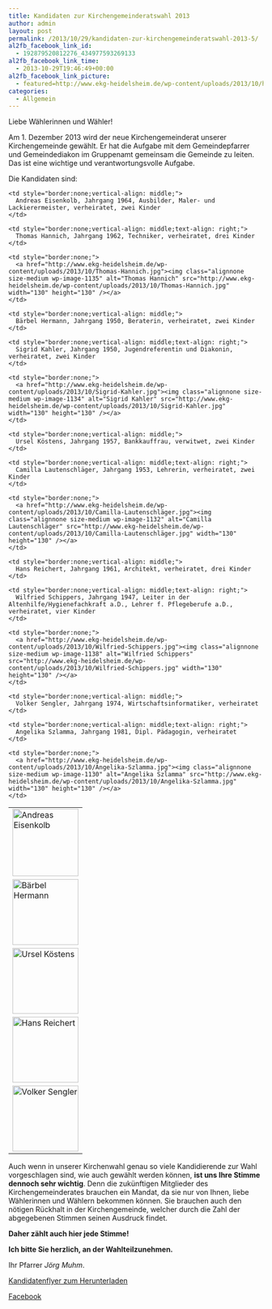 ```yaml
---
title: Kandidaten zur Kirchengemeinderatswahl 2013
author: admin
layout: post
permalink: /2013/10/29/kandidaten-zur-kirchengemeinderatswahl-2013-5/
al2fb_facebook_link_id:
  - 192879520812276_434977593269133
al2fb_facebook_link_time:
  - 2013-10-29T19:46:49+00:00
al2fb_facebook_link_picture:
  - featured=http://www.ekg-heidelsheim.de/wp-content/uploads/2013/10/header_kw2013_305x255_links.jpg
categories:
  - Allgemein
---
```

Liebe Wählerinnen und Wähler!

Am 1. Dezember 2013 wird der neue Kirchengemeinderat unserer Kirchengemeinde gewählt. Er hat die Aufgabe mit dem Gemeindepfarrer und Gemeindediakon im Gruppenamt gemeinsam die Gemeinde zu leiten. Das ist eine wichtige und verantwortungsvolle Aufgabe.

Die Kandidaten sind:

<table style="border:none;">
  <tr>
    <td style="border:none;">
      <a href="http://www.ekg-heidelsheim.de/wp-content/uploads/2013/10/Andreas-Eisenkolb.jpg"><img class="alignnone size-medium wp-image-1129" alt="Andreas Eisenkolb" src="http://www.ekg-heidelsheim.de/wp-content/uploads/2013/10/Andreas-Eisenkolb.jpg" width="130px" height="133px" /></a>
    </td>
    
    <td style="border:none;vertical-align: middle;">
      Andreas Eisenkolb, Jahrgang 1964, Ausbilder, Maler- und Lackierermeister, verheiratet, zwei Kinder
    </td>
    
    <td style="border:none;vertical-align: middle;text-align: right;">
      Thomas Hannich, Jahrgang 1962, Techniker, verheiratet, drei Kinder
    </td>
    
    <td style="border:none;">
      <a href="http://www.ekg-heidelsheim.de/wp-content/uploads/2013/10/Thomas-Hannich.jpg"><img class="alignnone size-medium wp-image-1135" alt="Thomas Hannich" src="http://www.ekg-heidelsheim.de/wp-content/uploads/2013/10/Thomas-Hannich.jpg" width="130" height="130" /></a>
    </td>
  </tr>
  
  <tr>
    <td style="border:none;">
      <a href="http://www.ekg-heidelsheim.de/wp-content/uploads/2013/10/Bärbel-Hermann.jpg"><img class="alignnone size-medium wp-image-1131" alt="Bärbel Hermann" src="http://www.ekg-heidelsheim.de/wp-content/uploads/2013/10/Bärbel-Hermann.jpg" width="130" height="130" /></a>
    </td>
    
    <td style="border:none;vertical-align: middle;">
      Bärbel Hermann, Jahrgang 1950, Beraterin, verheiratet, zwei Kinder
    </td>
    
    <td style="border:none;vertical-align: middle;text-align: right;">
      Sigrid Kahler, Jahrgang 1950, Jugendreferentin und Diakonin, verheiratet, zwei Kinder
    </td>
    
    <td style="border:none;">
      <a href="http://www.ekg-heidelsheim.de/wp-content/uploads/2013/10/Sigrid-Kahler.jpg"><img class="alignnone size-medium wp-image-1134" alt="Sigrid Kahler" src="http://www.ekg-heidelsheim.de/wp-content/uploads/2013/10/Sigrid-Kahler.jpg" width="130" height="130" /></a>
    </td>
  </tr>
  
  <tr>
    <td style="border:none;">
      <a href="http://www.ekg-heidelsheim.de/wp-content/uploads/2013/10/Ursel-Köstens.jpg"><img class="alignnone size-medium wp-image-1136" alt="Ursel Köstens" src="http://www.ekg-heidelsheim.de/wp-content/uploads/2013/10/Ursel-Köstens.jpg" width="130" height="130" /></a>
    </td>
    
    <td style="border:none;vertical-align: middle;">
      Ursel Köstens, Jahrgang 1957, Bankkauffrau, verwitwet, zwei Kinder
    </td>
    
    <td style="border:none;vertical-align: middle;text-align: right;">
      Camilla Lautenschläger, Jahrgang 1953, Lehrerin, verheiratet, zwei Kinder
    </td>
    
    <td style="border:none;">
      <a href="http://www.ekg-heidelsheim.de/wp-content/uploads/2013/10/Camilla-Lautenschläger.jpg"><img class="alignnone size-medium wp-image-1132" alt="Camilla Lautenschläger" src="http://www.ekg-heidelsheim.de/wp-content/uploads/2013/10/Camilla-Lautenschläger.jpg" width="130" height="130" /></a>
    </td>
  </tr>
  
  <tr>
    <td style="border:none;">
      <a href="http://www.ekg-heidelsheim.de/wp-content/uploads/2013/10/Hans-Reichert.jpg"><img class="alignnone size-medium wp-image-1133" alt="Hans Reichert" src="http://www.ekg-heidelsheim.de/wp-content/uploads/2013/10/Hans-Reichert.jpg" width="130" height="130" /></a>
    </td>
    
    <td style="border:none;vertical-align: middle;">
      Hans Reichert, Jahrgang 1961, Architekt, verheiratet, drei Kinder
    </td>
    
    <td style="border:none;vertical-align: middle;text-align: right;">
      Wilfried Schippers, Jahrgang 1947, Leiter in der Altenhilfe/Hygienefachkraft a.D., Lehrer f. Pflegeberufe a.D., verheiratet, vier Kinder
    </td>
    
    <td style="border:none;">
      <a href="http://www.ekg-heidelsheim.de/wp-content/uploads/2013/10/Wilfried-Schippers.jpg"><img class="alignnone size-medium wp-image-1138" alt="Wilfried Schippers" src="http://www.ekg-heidelsheim.de/wp-content/uploads/2013/10/Wilfried-Schippers.jpg" width="130" height="130" /></a>
    </td>
  </tr>
  
  <tr>
    <td style="border:none;">
      <a href="http://www.ekg-heidelsheim.de/wp-content/uploads/2013/10/Volker-Sengler.jpg"><img class="alignnone size-medium wp-image-1137" alt="Volker Sengler" src="http://www.ekg-heidelsheim.de/wp-content/uploads/2013/10/Volker-Sengler.jpg" width="130" height="130" /></a>
    </td>
    
    <td style="border:none;vertical-align: middle;">
      Volker Sengler, Jahrgang 1974, Wirtschaftsinformatiker, verheiratet
    </td>
    
    <td style="border:none;vertical-align: middle;text-align: right;">
      Angelika Szlamma, Jahrgang 1981, Dipl. Pädagogin, verheiratet
    </td>
    
    <td style="border:none;">
      <a href="http://www.ekg-heidelsheim.de/wp-content/uploads/2013/10/Angelika-Szlamma.jpg"><img class="alignnone size-medium wp-image-1130" alt="Angelika Szlamma" src="http://www.ekg-heidelsheim.de/wp-content/uploads/2013/10/Angelika-Szlamma.jpg" width="130" height="130" /></a>
    </td>
  </tr>
</table>

Auch wenn in unserer Kirchenwahl genau so viele Kandidierende zur Wahl vorgeschlagen sind, wie auch gewählt werden können, **ist uns Ihre Stimme dennoch sehr wichtig**. Denn die zukünftigen Mitglieder des Kirchengemeinderates brauchen ein Mandat, da sie nur von Ihnen, liebe Wählerinnen und Wählern bekommen können. Sie brauchen auch den nötigen Rückhalt in der Kirchengemeinde, welcher durch die Zahl der abgegebenen Stimmen seinen Ausdruck findet.

**Daher zählt auch hier jede Stimme!**

**Ich bitte Sie herzlich, an der Wahlteilzunehmen.**

Ihr Pfarrer *Jörg Muhm*.

<p style="text-decoration: underline;">
  <a href="http://www.ekg-heidelsheim.de/wp-content/uploads/2013/10/Kandidatenflyer_Heidelsheim.pdf">Kandidatenflyer zum Herunterladen<br /> </a>
</p>

<div class="al2fb_anchor">
  <a href="http://www.facebook.com/permalink.php?story_fbid=434977593269133&id=192879520812276" target="_blank">Facebook</div></a>